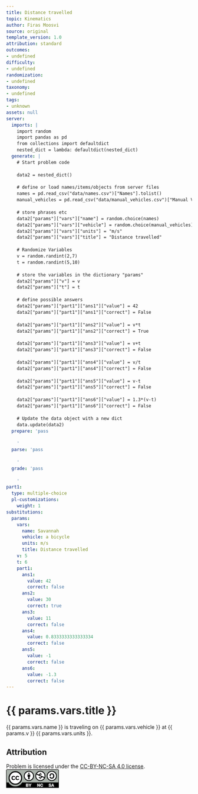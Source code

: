 ```yaml
---
title: Distance travelled
topic: Kinematics
author: Firas Moosvi
source: original
template_version: 1.0
attribution: standard
outcomes:
- undefined
difficulty:
- undefined
randomization:
- undefined
taxonomy:
- undefined
tags:
- unknown
assets: null
server:
  imports: |
    import random
    import pandas as pd
    from collections import defaultdict
    nested_dict = lambda: defaultdict(nested_dict)
  generate: |
    # Start problem code

    data2 = nested_dict()

    # define or load names/items/objects from server files
    names = pd.read_csv("data/names.csv")["Names"].tolist()
    manual_vehicles = pd.read_csv("data/manual_vehicles.csv")["Manual Vehicles"].tolist()

    # store phrases etc
    data2["params"]["vars"]["name"] = random.choice(names)
    data2["params"]["vars"]["vehicle"] = random.choice(manual_vehicles)
    data2["params"]["vars"]["units"] = "m/s"
    data2["params"]["vars"]["title"] = "Distance travelled"

    # Randomize Variables
    v = random.randint(2,7)
    t = random.randint(5,10)

    # store the variables in the dictionary "params"
    data2["params"]["v"] = v
    data2["params"]["t"] = t

    # define possible answers
    data2["params"]["part1"]["ans1"]["value"] = 42
    data2["params"]["part1"]["ans1"]["correct"] = False

    data2["params"]["part1"]["ans2"]["value"] = v*t
    data2["params"]["part1"]["ans2"]["correct"] = True

    data2["params"]["part1"]["ans3"]["value"] = v+t
    data2["params"]["part1"]["ans3"]["correct"] = False

    data2["params"]["part1"]["ans4"]["value"] = v/t
    data2["params"]["part1"]["ans4"]["correct"] = False

    data2["params"]["part1"]["ans5"]["value"] = v-t
    data2["params"]["part1"]["ans5"]["correct"] = False

    data2["params"]["part1"]["ans6"]["value"] = 1.3*(v-t)
    data2["params"]["part1"]["ans6"]["correct"] = False

    # Update the data object with a new dict
    data.update(data2)
  prepare: 'pass

    '
  parse: 'pass

    '
  grade: 'pass

    '
part1:
  type: multiple-choice
  pl-customizations:
    weight: 1
substitutions:
  params:
    vars:
      name: Savannah
      vehicle: a bicycle
      units: m/s
      title: Distance travelled
    v: 5
    t: 6
    part1:
      ans1:
        value: 42
        correct: false
      ans2:
        value: 30
        correct: true
      ans3:
        value: 11
        correct: false
      ans4:
        value: 0.8333333333333334
        correct: false
      ans5:
        value: -1
        correct: false
      ans6:
        value: -1.3
        correct: false
---
```

# {{ params.vars.title }}
{{ params.vars.name }} is traveling on {{ params.vars.vehicle }} at {{ params.v }} {{ params.vars.units }}.

## Attribution

Problem is licensed under the [CC-BY-NC-SA 4.0 license](https://creativecommons.org/licenses/by-nc-sa/4.0/).
![The Creative Commons 4.0 license requiring attribution-BY, non-commercial-NC, and share-alike-SA license.](https://raw.githubusercontent.com/firasm/bits/master/by-nc-sa.png)